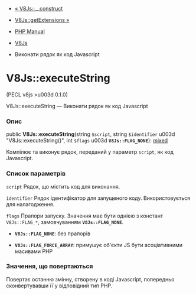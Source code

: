 - [« V8Js::\_\_construct](v8js.construct.md)
- [V8Js::getExtensions »](v8js.getextensions.md)

- [PHP Manual](index.md)
- [V8Js](class.v8js.md)
- Виконати рядок як код Javascript

# V8Js::executeString

(PECL v8js \>u003d 0.1.0)

V8Js::executeString — Виконати рядок як код Javascript

### Опис

public **V8Js::executeString**(string `$script`, string `$identifier` u003d
"V8Js::executeString()", int `$flags` u003d **`V8Js::FLAG_NONE`**):
[mixed](language.types.declarations.md#language.types.declarations.mixed)

Компілює та виконує рядок, переданий у параметр `script`, як код
Javascript.

### Список параметрів

`script`
Рядок, що містить код для виконання.

`identifier`
Рядок ідентифікатор для запущеного коду. Використовується для налагодження.

`flags`
Прапори запуску. Значення має бути однією з констант `V8Js::FLAG_*`,
замовчуванням **`V8Js::FLAG_NONE`**.

- **`V8Js::FLAG_NONE`**: без прапорів

- **`V8Js::FLAG_FORCE_ARRAY`**: примушує об'єкти JS бути
асоціативними масивами PHP

### Значення, що повертаються

Повертає останню змінну, створену в коді Javascript,
попередньо сконвертувавши її у відповідний тип PHP.
